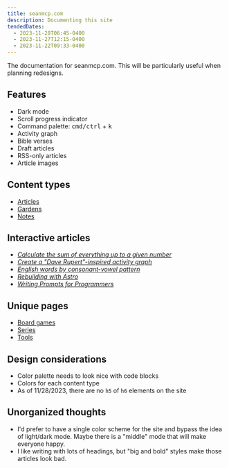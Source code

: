 ```yaml
---
title: seanmcp.com
description: Documenting this site
tendedDates:
  - 2023-11-28T06:45-0400
  - 2023-11-27T12:15-0400
  - 2023-11-22T09:33-0400
---
```


The documentation for seanmcp.com. This will be particularly useful when
planning redesigns.

## Features

- Dark mode
- Scroll progress indicator
- Command palette: <kbd>cmd/ctrl</kbd> + <kbd>k</kbd>
- Activity graph
- Bible verses
- Draft articles
- RSS-only articles
- Article images

## Content types

- [Articles](/articles)
- [Gardens](/gardens)
- [Notes](/nodes)

## Interactive articles

- [_Calculate the sum of everything up to a given number_](/articles/calculating-the-sum-of-everything-up-to-a-given-number)
- [_Create a "Dave Rupert"-inspired activity graph_](/articles/create-a-dave-rupert-inspired-activity-graph)
- [_English words by consonant-vowel pattern_](/articles/english-words-by-consonant-vowel-pattern)
- [_Rebuilding with Astro_](/articles/rebuilding-with-astro)
- [_Writing Prompts for Programmers_](/garden/writing-prompts-for-programmers)

## Unique pages

- [Board games](/board-games)
- [Series](/series)
- [Tools](/tools)

## Design considerations

- Color palette needs to look nice with code blocks
- Colors for each content type
- As of 11/28/2023, there are no `h5` of `h6` elements on the site

## Unorganized thoughts

- I'd prefer to have a single color scheme for the site and bypass the idea of
  light/dark mode. Maybe there is a "middle" mode that will make everyone happy.
- I like writing with lots of headings, but "big and bold" styles make those
  articles look bad.
